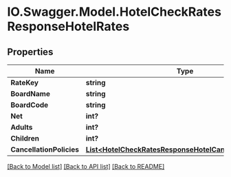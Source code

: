 # IO.Swagger.Model.HotelCheckRatesResponseHotelRates
## Properties

Name | Type | Description | Notes
------------ | ------------- | ------------- | -------------
**RateKey** | **string** |  | [optional] 
**BoardName** | **string** |  | [optional] 
**BoardCode** | **string** |  | [optional] 
**Net** | **int?** |  | [optional] 
**Adults** | **int?** |  | [optional] 
**Children** | **int?** |  | [optional] 
**CancellationPolicies** | [**List&lt;HotelCheckRatesResponseHotelCancellationPolicies&gt;**](HotelCheckRatesResponseHotelCancellationPolicies.md) |  | [optional] 

[[Back to Model list]](../README.md#documentation-for-models) [[Back to API list]](../README.md#documentation-for-api-endpoints) [[Back to README]](../README.md)

